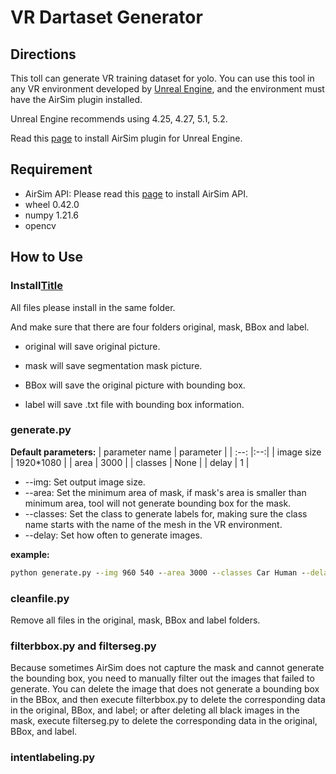 # VR Dartaset Generator
## Directions
This toll can generate VR training dataset for yolo.
You can use this tool in any VR environment developed by [Unreal Engine](https://www.unrealengine.com/en-US), and the environment must have the AirSim plugin installed.

Unreal Engine recommends using 4.25, 4.27, 5.1, 5.2.

Read this [page](https://microsoft.github.io/AirSim) to install AirSim plugin for Unreal Engine.

## Requirement
* AirSim API: Please read this [page](https://microsoft.github.io/AirSim/apis/) to install AirSim API.
* wheel 0.42.0
* numpy 1.21.6
* opencv
## How to Use
### Install[Title](../../Colosseum/Colosseum5_2/PythonClient/detection_1/VRDatasetGenerator/generate.py)
All files please install in the same folder.

And make sure that there are four folders original, mask, BBox and label.

* original will save original picture.

* mask will save segmentation mask picture.

* BBox will save the original picture with bounding box.

* label will save .txt file with bounding box information.


### generate.py

**Default parameters:**
| parameter name | parameter |
| :--: |:--:|
| image size | 1920*1080 |
| area | 3000 |
| classes | None |
| delay | 1 |

* --img: Set output image size.
* --area: Set the minimum area of mask, if mask's area is smaller than minimum area, tool will not generate bounding box for the mask.
* --classes: Set the class to generate labels for, making sure the class name starts with the name of the mesh in the VR environment.
* --delay: Set how often to generate images.

**example:** 
```cmd
python generate.py --img 960 540 --area 3000 --classes Car Human --delay 0
```

### cleanfile.py
Remove all files in the original, mask, BBox and label folders.

### filterbbox.py and filterseg.py
Because sometimes AirSim does not capture the mask and cannot generate the bounding box, you need to manually filter out the images that failed to generate. You can delete the image that does not generate a bounding box in the BBox, and then execute filterbbox.py to delete the corresponding data in the original, BBox, and label; or after deleting all black images in the mask, execute filterseg.py to delete the corresponding data in the original, BBox, and label.

### intentlabeling.py
